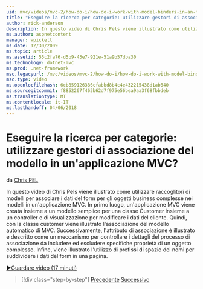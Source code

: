 ```yaml
---
uid: mvc/videos/mvc-2/how-do-i/how-do-i-work-with-model-binders-in-an-mvc-application
title: "Eseguire la ricerca per categorie: utilizzare gestori di associazione del modello in un'applicazione MVC? | Microsoft Docs"
author: rick-anderson
description: In questo video di Chris Pels viene illustrato come utilizzare raccoglitori di modelli per associare i dati del form per gli oggetti business complesse nei modelli in un'applicazione MVC. Primo, un applicat MVC...
ms.author: aspnetcontent
manager: wpickett
ms.date: 12/30/2009
ms.topic: article
ms.assetid: 55c2fa76-d5b9-43e7-921e-51a9b57dba30
ms.technology: dotnet-mvc
ms.prod: .net-framework
msc.legacyurl: /mvc/videos/mvc-2/how-do-i/how-do-i-work-with-model-binders-in-an-mvc-application
msc.type: video
ms.openlocfilehash: 6cb859126386cfabbd8b4c4e432215438d1ab640
ms.sourcegitcommit: f8852267f463b62d7f975e56bea9aa3f68fbbdeb
ms.translationtype: MT
ms.contentlocale: it-IT
ms.lasthandoff: 04/06/2018
---
```

<a name="how-do-i-work-with-model-binders-in-an-mvc-application"></a>Eseguire la ricerca per categorie: utilizzare gestori di associazione del modello in un'applicazione MVC?
====================
da [Chris PEL](https://twitter.com/chrispels)

In questo video di Chris Pels viene illustrato come utilizzare raccoglitori di modelli per associare i dati del form per gli oggetti business complesse nei modelli in un'applicazione MVC. In primo luogo, un'applicazione MVC viene creata insieme a un modello semplice per una classe Customer insieme a un controller e di visualizzazione per modificare i dati del cliente. Quindi, con la classe customer viene illustrato l'associazione del modello automatico di MVC. Successivamente, l'attributo di associazione è illustrato e descritto come un meccanismo per controllare i dettagli del processo di associazione da includere ed escludere specifiche proprietà di un oggetto complesso. Infine, viene illustrato l'utilizzo di prefissi di spazio dei nomi per suddividere i dati del form in una pagina.

[&#9654;Guardare video (17 minuti)](https://channel9.msdn.com/Blogs/ASP-NET-Site-Videos/how-do-i-work-with-model-binders-in-an-mvc-application)

> [!div class="step-by-step"]
> [Precedente](how-do-i-create-a-custom-html-helper-for-an-mvc-application.md)
> [Successivo](how-do-i-use-httpverbs-attributes-in-an-mvc-application.md)
